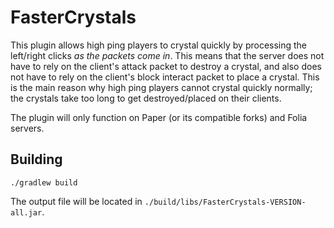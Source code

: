 # FasterCrystals
This plugin allows high ping players to crystal quickly by processing the left/right clicks *as the packets come in*.
This means that the server does not have to rely on the client's attack packet to destroy a crystal, and also does not have to rely on the client's block interact packet to place a crystal.
This is the main reason why high ping players cannot crystal quickly normally; the crystals take too long to get destroyed/placed on their clients.

The plugin will only function on Paper (or its compatible forks) and Folia servers.

## Building
`./gradlew build`

The output file will be located in `./build/libs/FasterCrystals-VERSION-all.jar`.
